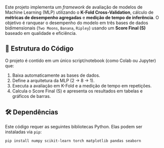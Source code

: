 Este projeto implementa um *framework* de avaliação de modelos de Machine Learning (MLP) utilizando o **K-Fold Cross-Validation**, cálculo de **métricas de desempenho agregadas** e **medição de tempo de inferência**. O objetivo é ranquear o desempenho do modelo em três bases de dados bidimensionais (`Two Moons`, `Banana`, `Ripley`) usando um **Score Final (S)** baseado em qualidade e eficiência.

## 📄 Estrutura do Código

O projeto é contido em um único script/notebook (como Colab ou Jupyter) que:

1. Baixa automaticamente as bases de dados.
2. Define a arquitetura da MLP (2 $\rightarrow$ 8 $\rightarrow$ 1).
3. Executa a avaliação em K-Fold e a medição de tempo em repetições.
4. Calcula o Score Final (S) e apresenta os resultados em tabelas e gráficos de barras.

## 🛠️ Dependências

Este código requer as seguintes bibliotecas Python. Elas podem ser instaladas via `pip`:

```bash
pip install numpy scikit-learn torch matplotlib pandas seaborn
